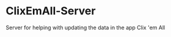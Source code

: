 ClixEmAll-Server
================

Server for helping with updating the data in the app Clix 'em All

